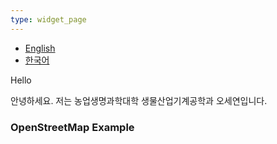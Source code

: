 ```yaml
---
type: widget_page
---
```


<nav>
  <ul>
    <li><a href="?lang=en">English</a></li>
    <li><a href="?lang=ko">한국어</a></li>
  </ul>
</nav>

<div id="content">
  <p data-lang="en">Hello</p>
  <p data-lang="ko">안녕하세요. 저는 농업생명과학대학 생물산업기계공학과 오세연입니다.</p>
</div>

<script>
  const userLang = new URLSearchParams(window.location.search).get('lang') || 'en';
  document.querySelectorAll('[data-lang]').forEach(el => {
    el.style.display = el.getAttribute('data-lang') === userLang ? 'block' : 'none';
  });
</script>

<!-- 지도 api -->
<!DOCTYPE html>
<html>
<head>
  <title>OpenStreetMap Example</title>
  <link rel="stylesheet" href="https://unpkg.com/leaflet@1.7.1/dist/leaflet.css" />
  <script src="https://unpkg.com/leaflet@1.7.1/dist/leaflet.js"></script>
  <style>
    #map {
      height: 400px;
      width: 100%;
    }
  </style>
</head>
<body>
  <h3>OpenStreetMap Example</h3>
  <div id="map"></div>

  <script>
    var map = L.map('map').setView([37.5665, 126.9780], 13); // 서울 중심
    L.tileLayer('https://{s}.tile.openstreetmap.org/{z}/{x}/{y}.png', {
      maxZoom: 19,
    }).addTo(map);

    var marker = L.marker([37.5665, 126.9780]).addTo(map);
  </script>
</body>
</html>
